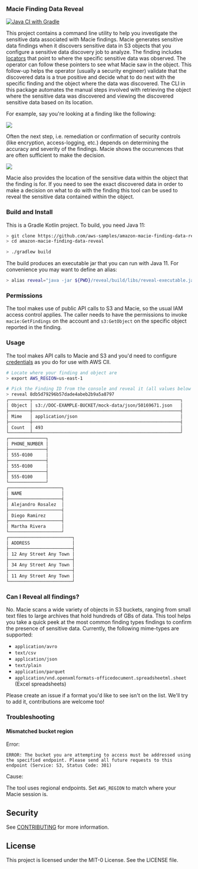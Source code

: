 ### Macie Finding Data Reveal

[![Java CI with Gradle](https://github.com/aws-samples/amazon-macie-finding-data-reveal/actions/workflows/gradle.yml/badge.svg?branch=main)](https://github.com/aws-samples/amazon-macie-finding-data-reveal/actions/workflows/gradle.yml)

This project contains a command line utility to help you investigate the sensitive data associated
with Macie findings. Macie generates sensitive data findings when it discovers sensitive data in S3
objects that you configure a sensitive data discovery job to analyze. The finding includes
[locators] that point to where the specific sensitive data was observed. The operator can follow
these pointers to see what Macie saw in the object. This follow-up helps the operator (usually a
security engineer) validate that the discovered data is a true positive and decide what to do next
with the specific finding and the object where the data was discovered. The CLI in this package
automates the manual steps involved with retrieving the object where the sensitive data was
discovered and viewing the discovered sensitive data based on its location.

[locators]: https://docs.aws.amazon.com/macie/latest/user/findings-locate-sd.html

For example, say you're looking at a finding like the following:

![](finding.png)

Often the next step, i.e. remediation or confirmation of security controls (like encryption,
access-logging, etc.)  depends on determining the accuracy and severity of the findings. Macie shows
the occurrences that are often sufficient to make the decision.

![](occurrences.png)


Macie also provides the location of the sensitive data within the object that the finding is for.
If you need to see the exact discovered data in order to make a decision on what to do with the
finding this tool can be used to reveal the sensitive data contained within the object.

### Build and Install

This is a Gradle Kotlin project. To build, you need Java 11:

```bash
> git clone https://github.com/aws-samples/amazon-macie-finding-data-reveal
> cd amazon-macie-finding-data-reveal

> ./gradlew build
```

The build produces an executable jar that you can run with Java 11. For convenience you may want to
define an alias:

```bash
> alias reveal="java -jar ${PWD}/reveal/build/libs/reveal-executable.jar"
```

### Permissions

The tool makes use of public API calls to S3 and Macie, so the usual IAM access control applies. The
caller needs to have the permissions to invoke `macie:GetFindings` on the account and `s3:GetObject`
on the specific object reported in the finding.


### Usage

The tool makes API calls to Macie and S3 and you'd need to configure [credentials] as you do for use
with AWS ClI.

[credentials]: https://docs.aws.amazon.com/cli/latest/userguide/cli-configure-files.html

```bash
# Locate where your finding and object are
> export AWS_REGION=us-east-1

# Pick the Finding ID from the console and reveal it (all values below are fake)
> reveal 8db5d79296b57dade4abeb2b9a5a8797
┌────────┬────────────────────────────────────────────────────────┐
│ Object │ s3://DOC-EXAMPLE-BUCKET/mock-data/json/50169671.json   │
├────────┼────────────────────────────────────────────────────────┤
│ Mime   │ application/json                                       │
├────────┼────────────────────────────────────────────────────────┤
│ Count  │ 493                                                    │
└────────┴────────────────────────────────────────────────────────┘
┌──────────────┐
│ PHONE_NUMBER │
├──────────────┤
│ 555-0100     │
├──────────────┤
│ 555-0100     │
├──────────────┤
│ 555-0100     │
└──────────────┘
┌────────────────────┐
│ NAME               │
├────────────────────┤
│ Alejandro Rosalez  │
├────────────────────┤
│ Diego Ramirez      │
├────────────────────┤
│ Martha Rivera      │
└────────────────────┘
┌────────────────────────┐
│ ADDRESS                │
├────────────────────────┤
│ 12 Any Street Any Town │
├────────────────────────┤
│ 34 Any Street Any Town │
├────────────────────────┤
│ 11 Any Street Any Town │
└────────────────────────┘
```

### Can I Reveal all findings?

No. Macie scans a wide variety of objects in S3 buckets, ranging from small text files to large
archives that hold hundreds of GBs of data. This tool helps you take a quick peek at the most common
finding types findings to confirm the presence of sensitive data. Currently, the following
mime-types are supported:

- `application/avro`
- `text/csv`
- `application/json`
- `text/plain`
- `application/parquet`
- `application/vnd.openxmlformats-officedocument.spreadsheetml.sheet` (Excel spreadsheets)

Please create an issue if a format you'd like to see isn't on the list. We'll try to add it,
contributions are welcome too!

### Troubleshooting

#### Mismatched bucket region
Error:
```
ERROR: The bucket you are attempting to access must be addressed using the specified endpoint. Please send all future requests to this endpoint (Service: S3, Status Code: 301)
```
Cause:

The tool uses regional endpoints. Set `AWS_REGION` to match where your Macie session is.

## Security

See [CONTRIBUTING](CONTRIBUTING.md#security-issue-notifications) for more information.

## License

This project is licensed under the MIT-0 License. See the LICENSE file.
